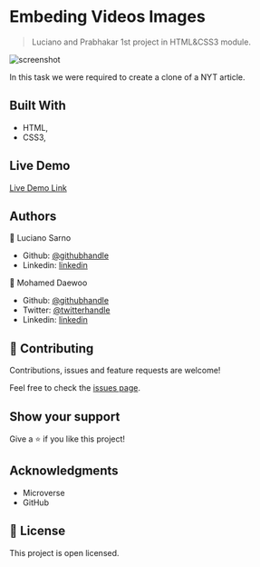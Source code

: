 # Embeding Videos Images

> Luciano and Prabhakar 1st project in HTML&CSS3 module.

![screenshot](./#)

In this task we were required to create a clone of a NYT article.

## Built With

- HTML,
- CSS3,

## Live Demo

[Live Demo Link](https://rawcdn.githack.com/lucianosarno/nytCloneFixingGitHub/6e46f0d3cd83a8b470b7d522e7e07cbc39be2168/index.html)

## Authors

👤 Luciano Sarno

- Github: [@githubhandle](https://github.com/lucianosarno)
- Linkedin: [linkedin](https://www.linkedin.com/in/luciano-soares-1343431b0/)

👤 Mohamed Daewoo

- Github: [@githubhandle](https://github.com/mohamedawood)
- Twitter: [@twitterhandle](https://twitter.com/Mohamedawood8)
- Linkedin: [linkedin](https://www.linkedin.com/in/mohamedawood/)

## 🤝 Contributing

Contributions, issues and feature requests are welcome!

Feel free to check the [issues page](issues/).

## Show your support

Give a ⭐️ if you like this project!

## Acknowledgments

- Microverse
- GitHub

## 📝 License

This project is open licensed.
